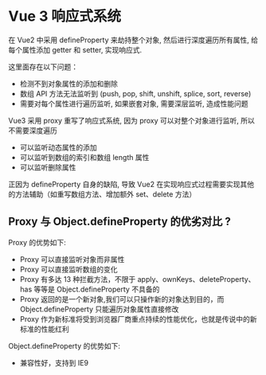 # Vue 3 响应式系统

在 Vue2 中采用 defineProperty 来劫持整个对象, 然后进行深度遍历所有属性, 给每个属性添加 getter 和 setter, 实现响应式.

这里面存在以下问题：

- 检测不到对象属性的添加和删除
- 数组 API 方法无法监听到 (push, pop, shift, unshift, splice, sort, reverse)
- 需要对每个属性进行遍历监听, 如果嵌套对象, 需要深层监听, 造成性能问题

Vue3 采用 proxy 重写了响应式系统, 因为 proxy 可以对整个对象进行监听, 所以不需要深度遍历

- 可以监听动态属性的添加
- 可以监听到数组的索引和数组 length 属性
- 可以监听删除属性

正因为 defineProperty 自身的缺陷, 导致 Vue2 在实现响应式过程需要实现其他的方法辅助（如重写数组方法、增加额外 set、delete 方法）

## Proxy 与 Object.defineProperty 的优劣对比 ?

Proxy 的优势如下:

- Proxy 可以直接监听对象而非属性
- Proxy 可以直接监听数组的变化
- Proxy 有多达 13 种拦截方法，不限于 apply、ownKeys、deleteProperty、has 等等是 Object.defineProperty 不具备的
- Proxy 返回的是一个新对象,我们可以只操作新的对象达到目的，而 Object.defineProperty 只能遍历对象属性直接修改
- Proxy 作为新标准将受到浏览器厂商重点持续的性能优化，也就是传说中的新标准的性能红利

Object.defineProperty 的优势如下:

- 兼容性好，支持到 IE9

#
